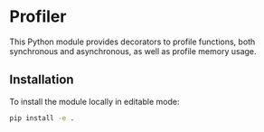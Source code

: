 # Profiler

This Python module provides decorators to profile functions, both synchronous and asynchronous, as well as profile memory usage.

## Installation

To install the module locally in editable mode:

```bash
pip install -e .
